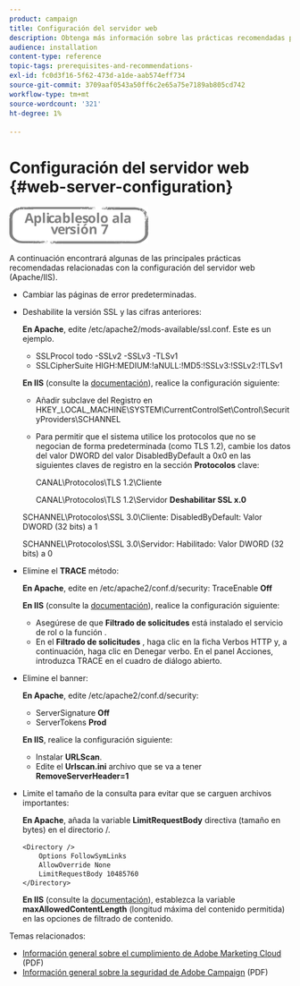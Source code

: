 ```yaml
---
product: campaign
title: Configuración del servidor web
description: Obtenga más información sobre las prácticas recomendadas principales de configuración del servidor web.
audience: installation
content-type: reference
topic-tags: prerequisites-and-recommendations-
exl-id: fc0d3f16-5f62-473d-a1de-aab574eff734
source-git-commit: 3709aaf0543a50ff6c2e65a75e7189ab805cd742
workflow-type: tm+mt
source-wordcount: '321'
ht-degree: 1%

---
```


# Configuración del servidor web {#web-server-configuration}

![](../../assets/v7-only.svg)

A continuación encontrará algunas de las principales prácticas recomendadas relacionadas con la configuración del servidor web (Apache/IIS).

* Cambiar las páginas de error predeterminadas.

* Deshabilite la versión SSL y las cifras anteriores:

   **En Apache**, edite /etc/apache2/mods-available/ssl.conf. Este es un ejemplo.

   * SSLProcol todo -SSLv2 -SSLv3 -TLSv1
   * SSLCipherSuite HIGH:MEDIUM:!aNULL:!MD5:!SSLv3:!SSLv2:!TLSv1

   **En IIS** (consulte la [documentación](https://support.microsoft.com/en-us/kb/245030)), realice la configuración siguiente:

   * Añadir subclave del Registro en HKEY_LOCAL_MACHINE\SYSTEM\CurrentControlSet\Control\SecurityProviders\SCHANNEL
   * Para permitir que el sistema utilice los protocolos que no se negocian de forma predeterminada (como TLS 1.2), cambie los datos del valor DWORD del valor DisabledByDefault a 0x0 en las siguientes claves de registro en la sección **Protocolos** clave:

      CANAL\Protocolos\TLS 1.2\Cliente

      CANAL\Protocolos\TLS 1.2\Servidor
   **Deshabilitar SSL x.0**

   SCHANNEL\Protocolos\SSL 3.0\Cliente: DisabledByDefault: Valor DWORD (32 bits) a 1

   SCHANNEL\Protocolos\SSL 3.0\Servidor: Habilitado: Valor DWORD (32 bits) a 0

* Elimine el **TRACE** método:

   **En Apache**, edite en /etc/apache2/conf.d/security: TraceEnable **Off**

   **En IIS** (consulte la [documentación](https://www.iis.net/configreference/system.webserver/security/requestfiltering/verbs)), realice la configuración siguiente:

   * Asegúrese de que **Filtrado de solicitudes** está instalado el servicio de rol o la función .
   * En el **Filtrado de solicitudes** , haga clic en la ficha Verbos HTTP y, a continuación, haga clic en Denegar verbo. En el panel Acciones, introduzca TRACE en el cuadro de diálogo abierto.

* Elimine el banner:

   **En Apache**, edite /etc/apache2/conf.d/security:

   * ServerSignature **Off**
   * ServerTokens **Prod**

   **En IIS**, realice la configuración siguiente:

   * Instalar **URLScan**.
   * Edite el **Urlscan.ini** archivo que se va a tener **RemoveServerHeader=1**


* Limite el tamaño de la consulta para evitar que se carguen archivos importantes:

   **En Apache**, añada la variable **LimitRequestBody** directiva (tamaño en bytes) en el directorio /.

   ```
   <Directory />
       Options FollowSymLinks
       AllowOverride None
       LimitRequestBody 10485760
   </Directory>
   ```

   **En IIS** (consulte la [documentación](https://www.iis.net/configreference/system.webserver/security/requestfiltering/requestlimits)), establezca la variable **maxAllowedContentLength** (longitud máxima del contenido permitida) en las opciones de filtrado de contenido.

Temas relacionados:

* [Información general sobre el cumplimiento de Adobe Marketing Cloud](https://experienceleague.adobe.com/docs/core-services/assets/Adobe-Marketing-Cloud-Privacy-and-Security-Overview.pdf) (PDF)
* [Información general sobre la seguridad de Adobe Campaign](https://www.adobe.com/content/dam/cc/en/security/pdfs/ADB-CampaignSecurity-WP.pdf) (PDF)
